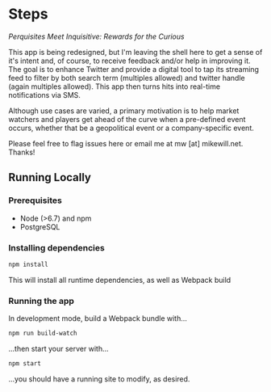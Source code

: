 # Steps

_Perquisites Meet Inquisitive: Rewards for the Curious_

This app is being redesigned, but I'm leaving the shell here to get a sense
of it's intent and, of course, to receive feedback and/or help in improving it.
The goal is to enhance Twitter and provide a digital tool to tap its streaming
feed to filter by both search term (multiples allowed) and twitter handle (again multiples
allowed). This app then turns hits into real-time notifications via SMS.

Although use cases are varied, a primary motivation is to help market watchers
and players get ahead of the curve when a pre-defined event occurs, whether that
be a geopolitical event or a company-specific event.

Please feel free to flag issues here or email me at mw [at] mikewill.net. Thanks!

## Running Locally

### Prerequisites
- Node (>6.7) and npm
- PostgreSQL

### Installing dependencies

```sh
npm install
```

This will install all runtime dependencies, as well as Webpack build


### Running the app

In development mode, build a Webpack bundle with...

```sh
npm run build-watch
```

...then start your server with...

```sh
npm start
```

...you should have a running site to modify, as desired.
